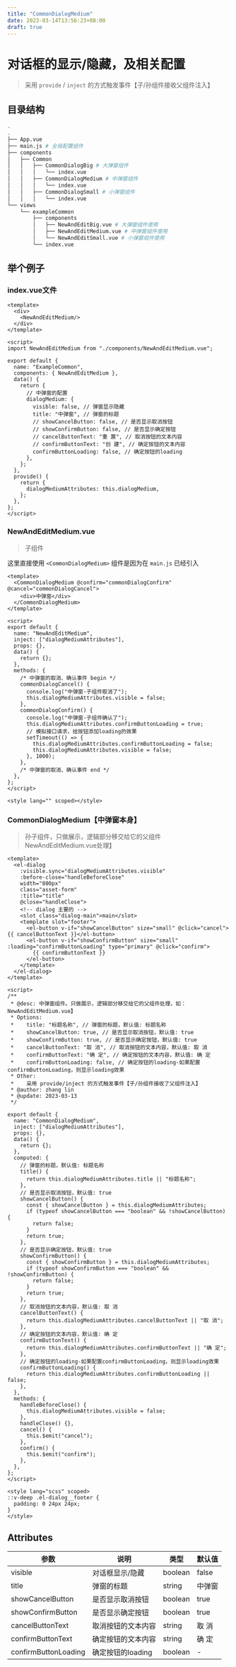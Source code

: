 ```yaml
---
title: "CommonDialogMedium"
date: 2023-03-14T13:56:23+08:00
draft: true
---
```


# 对话框的显示/隐藏，及相关配置

>采用 `provide` / `inject` 的方式触发事件【子/孙组件接收父组件注入】

## 目录结构
```bash
.
.
├── App.vue
├── main.js # 全局配置组件
├── components
│   ├── Common
│   │   ├── CommonDialogBig # 大弹窗组件
│   │   │   └── index.vue
│   │   ├── CommonDialogMedium # 中弹窗组件
│   │   │   └── index.vue
│   │   ├── CommonDialogSmall # 小弹窗组件
│   │   │   └── index.vue
└── views
    └── exampleCommon
        ├── components
        │   ├── NewAndEditBig.vue # 大弹窗组件使用
        │   ├── NewAndEditMedium.vue # 中弹窗组件使用
        │   └── NewAndEditSmall.vue # 小弹窗组件使用
        └── index.vue
```

## 举个例子
### index.vue文件
```vue
<template>  
  <div>  
    <NewAndEditMedium/>  
  </div>  
</template>  
  
<script>  
import NewAndEditMedium from "./components/NewAndEditMedium.vue";

export default {  
  name: "ExampleCommon",  
  components: { NewAndEditMedium },   
  data() {  
    return {  
      // 中弹窗的配置
      dialogMedium: {
        visible: false, // 弹窗显示隐藏
        title: "中弹窗", // 弹窗的标题
        // showCancelButton: false, // 是否显示取消按钮
        // showConfirmButton: false, // 是否显示确定按钮
        // cancelButtonText: "重 置", // 取消按钮的文本内容
        // confirmButtonText: "创 建", // 确定按钮的文本内容
        confirmButtonLoading: false, // 确定按钮的loading
      },  
    };  
  },
  provide() {
    return {
      dialogMediumAttributes: this.dialogMedium,
    };
  },  
};  
</script>
```

### NewAndEditMedium.vue

>子组件

这里直接使用 `<CommonDialogMedium>` 组件是因为在 `main.js` 已经引入

```vue
<template>
  <CommonDialogMedium @confirm="commonDialogConfirm" @cancel="commonDialogCancel">
    <div>中弹窗</div>
  </CommonDialogMedium>
</template>

<script>
export default {
  name: "NewAndEditMedium",
  inject: ["dialogMediumAttributes"],
  props: {},
  data() {
    return {};
  },
  methods: {
    /* 中弹窗的取消、确认事件 begin */
    commonDialogCancel() {
      console.log("中弹窗-子组件取消了");
      this.dialogMediumAttributes.visible = false;
    },
    commonDialogConfirm() {
      console.log("中弹窗-子组件确认了");
      this.dialogMediumAttributes.confirmButtonLoading = true;
      // 模拟接口请求，给按钮添加loading的效果
      setTimeout(() => {
        this.dialogMediumAttributes.confirmButtonLoading = false;
        this.dialogMediumAttributes.visible = false;
      }, 1000);
    },
    /* 中弹窗的取消、确认事件 end */
  },
};
</script>

<style lang="" scoped></style>

```

### CommonDialogMedium【中弹窗本身】

>孙子组件，只做展示，逻辑部分移交给它的父组件NewAndEditMedium.vue处理】

```vue
<template>
  <el-dialog
    :visible.sync="dialogMediumAttributes.visible"
    :before-close="handleBeforeClose"
    width="800px"
    class="asset-form"
    :title="title"
    @close="handleClose">
    <!-- dialog 主要的 -->
    <slot class="dialog-main">main</slot>
    <template slot="footer">
      <el-button v-if="showCancelButton" size="small" @click="cancel">{{ cancelButtonText }}</el-button>
      <el-button v-if="showConfirmButton" size="small" :loading="confirmButtonLoading" type="primary" @click="confirm">
        {{ confirmButtonText }}
      </el-button>
    </template>
  </el-dialog>
</template>

<script>
/**
 * @desc: 中弹窗组件。只做展示，逻辑部分移交给它的父组件处理，如：NewAndEditMedium.vue】
 * Options:
 *    title: "标题名称", // 弹窗的标题，默认值: 标题名称
 *    showCancelButton: true, // 是否显示取消按钮，默认值: true
 *    showConfirmButton: true, // 是否显示确定按钮，默认值: true
 *    cancelButtonText: "取 消", // 取消按钮的文本内容，默认值: 取 消
 *    confirmButtonText: "确 定", // 确定按钮的文本内容，默认值: 确 定
 *    confirmButtonLoading: false, // 确定按钮的loading-如果配置confirmButtonLoading，则显示loading效果
 * Other:
 *    采用 provide/inject 的方式触发事件【子/孙组件接收了父组件注入】
 * @author: zhang lin
 * @update: 2023-03-13
 */

export default {
  name: "CommonDialogMedium",
  inject: ["dialogMediumAttributes"],
  props: {},
  data() {
    return {};
  },
  computed: {
    // 弹窗的标题，默认值: 标题名称
    title() {
      return this.dialogMediumAttributes.title || "标题名称";
    },
    // 是否显示取消按钮，默认值: true
    showCancelButton() {
      const { showCancelButton } = this.dialogMediumAttributes;
      if (typeof showCancelButton === "boolean" && !showCancelButton) {
        return false;
      }
      return true;
    },
    // 是否显示确定按钮，默认值: true
    showConfirmButton() {
      const { showConfirmButton } = this.dialogMediumAttributes;
      if (typeof showConfirmButton === "boolean" && !showConfirmButton) {
        return false;
      }
      return true;
    },
    // 取消按钮的文本内容，默认值: 取 消
    cancelButtonText() {
      return this.dialogMediumAttributes.cancelButtonText || "取 消";
    },
    // 确定按钮的文本内容，默认值: 确 定
    confirmButtonText() {
      return this.dialogMediumAttributes.confirmButtonText || "确 定";
    },
    // 确定按钮的loading-如果配置confirmButtonLoading，则显示loading效果
    confirmButtonLoading() {
      return this.dialogMediumAttributes.confirmButtonLoading || false;
    },
  },
  methods: {
    handleBeforeClose() {
      this.dialogMediumAttributes.visible = false;
    },
    handleClose() {},
    cancel() {
      this.$emit("cancel");
    },
    confirm() {
      this.$emit("confirm");
    },
  },
};
</script>

<style lang="scss" scoped>
::v-deep .el-dialog__footer {
  padding: 0 24px 24px;
}
</style>
```

## Attributes
| 参数                 | 说明               | 类型    | 默认值 |
| -------------------- | ------------------ | ------- | ------ |
| visible              | 对话框显示/隐藏    | boolean | false  |
| title                | 弹窗的标题         | string  | 中弹窗 |
| showCancelButton     | 是否显示取消按钮   | boolean | true   |
| showConfirmButton    | 是否显示确定按钮   | boolean | true   |
| cancelButtonText     | 取消按钮的文本内容 | string  | 取 消  |
| confirmButtonText    | 确定按钮的文本内容 | string  | 确 定  |
| confirmButtonLoading | 确定按钮的loading  | boolean | -      |